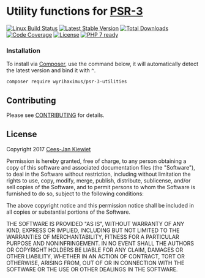 # Utility functions for [PSR-3](http://www.php-fig.org/psr/psr-3/)

[![Linux Build Status](https://travis-ci.org/WyriHaximus/php-psr-3-utilities.png)](https://travis-ci.org/WyriHaximus/php-psr-3-utilities)
[![Latest Stable Version](https://poser.pugx.org/WyriHaximus/psr-3-utilities/v/stable.png)](https://packagist.org/packages/WyriHaximus/psr-3-utilities)
[![Total Downloads](https://poser.pugx.org/WyriHaximus/psr-3-utilities/downloads.png)](https://packagist.org/packages/WyriHaximus/psr-3-utilities/stats)
[![Code Coverage](https://scrutinizer-ci.com/g/WyriHaximus/php-psr-3-utilities/badges/coverage.png?b=master)](https://scrutinizer-ci.com/g/WyriHaximus/php-psr-3-utilities/?branch=master)
[![License](https://poser.pugx.org/WyriHaximus/psr-3-utilities/license.png)](https://packagist.org/packages/wyrihaximus/psr-3-utilities)
[![PHP 7 ready](http://php7ready.timesplinter.ch/WyriHaximus/php-psr-3-utilities/badge.svg)](https://travis-ci.org/WyriHaximus/php-psr-3-utilities)

### Installation ###

To install via [Composer](http://getcomposer.org/), use the command below, it will automatically detect the latest version and bind it with `^`.

```
composer require wyrihaximus/psr-3-utilities 
```

## Contributing ##

Please see [CONTRIBUTING](CONTRIBUTING.md) for details.

## License ##

Copyright 2017 [Cees-Jan Kiewiet](http://wyrihaximus.net/)

Permission is hereby granted, free of charge, to any person
obtaining a copy of this software and associated documentation
files (the "Software"), to deal in the Software without
restriction, including without limitation the rights to use,
copy, modify, merge, publish, distribute, sublicense, and/or sell
copies of the Software, and to permit persons to whom the
Software is furnished to do so, subject to the following
conditions:

The above copyright notice and this permission notice shall be
included in all copies or substantial portions of the Software.

THE SOFTWARE IS PROVIDED "AS IS", WITHOUT WARRANTY OF ANY KIND,
EXPRESS OR IMPLIED, INCLUDING BUT NOT LIMITED TO THE WARRANTIES
OF MERCHANTABILITY, FITNESS FOR A PARTICULAR PURPOSE AND
NONINFRINGEMENT. IN NO EVENT SHALL THE AUTHORS OR COPYRIGHT
HOLDERS BE LIABLE FOR ANY CLAIM, DAMAGES OR OTHER LIABILITY,
WHETHER IN AN ACTION OF CONTRACT, TORT OR OTHERWISE, ARISING
FROM, OUT OF OR IN CONNECTION WITH THE SOFTWARE OR THE USE OR
OTHER DEALINGS IN THE SOFTWARE.
